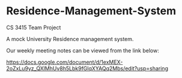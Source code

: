 # Residence-Management-System
CS 3415 Team Project

A mock University Residence management system.

Our weekly meeting notes can be viewed from the link below:

https://docs.google.com/document/d/1exMEX-2oZxLu9yz_QXlMhUv8h5Lbk9fGlqXYAQq2Mbs/edit?usp=sharing
